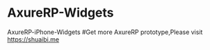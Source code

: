 # AxureRP-Widgets
AxureRP-iPhone-Widgets
#Get more AxureRP prototype,Please visit https://shuaibi.me

